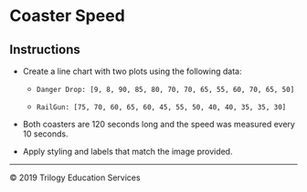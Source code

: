 # Coaster Speed

## Instructions

* Create a line chart with two plots using the following data:

  * `Danger Drop: [9, 8, 90, 85, 80, 70, 70, 65, 55, 60, 70, 65, 50]`

  * `RailGun: [75, 70, 60, 65, 60, 45, 55, 50, 40, 40, 35, 35, 30]`

* Both coasters are 120 seconds long and the speed was measured every 10 seconds.

* Apply styling and labels that match the image provided.

- - -

© 2019 Trilogy Education Services
